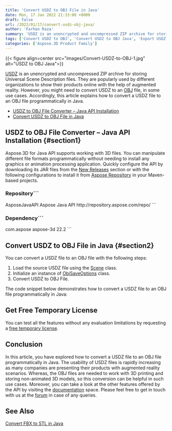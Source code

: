 ```yaml
---
title: 'Convert USDZ to OBJ File in Java'
date: Mon, 17 Jan 2022 21:33:00 +0000
draft: false
url: /2022/01/17/convert-usdz-obj-java/
author: 'Farhan Raza'
summary: 'USDZ is an unencrypted and uncompressed ZIP archive for storing Universal Scene Description files. They are popularly used by different organizations to show their products online with the help of augmented reality. However, you might need to convert USDZ to an OBJ file, in some use cases. Accordingly, this article explains how to **convert a USDZ file to an OBJ file programmatically in Java.**'
tags: ['Convert USDZ to OBJ', 'Convert USDZ to OBJ Java', 'Export USDZ to OBJ']
categories: ['Aspose.3D Product Family']
---
```




{{< figure align=center src="images/Convert-USDZ-to-OBJ-1.jpg" alt="USDZ to OBJ Java">}}


[USDZ][1] is an unencrypted and uncompressed ZIP archive for storing Universal Scene Description files. They are popularly used by different organizations to show their products online with the help of augmented reality. However, you might need to convert USDZ to an [OBJ][2] file, in some use cases. Accordingly, this article explains how to convert a USDZ file to an OBJ file programmatically in Java.

*   [USDZ to OBJ File Converter – Java API Installation][3]
*   [Convert USDZ to OBJ File in Java][4]

## USDZ to OBJ File Converter – Java API Installation {#section1}

Aspose.3D for Java API supports working with 3D files. You can manipulate different file formats programmatically without needing to install any graphics or animation processing application. Quickly configure the API by downloading its JAR files from the [New Releases][5] section or with the following configurations to install it from [Aspose Repository][6] in your Maven-based projects.

### Repository```
 <repositories>
    <repository>
        <id>AsposeJavaAPI</id>
        <name>Aspose Java API</name>
        <url>http://repository.aspose.com/repo/</url>
    </repository>
</repositories>
```

### Dependency```
 <dependencies>
    <dependency>
        <groupId>com.aspose</groupId>
        <artifactId>aspose-3d</artifactId>
        <version>22.2</version>
    </dependency>
</dependencies>
```

## Convert USDZ to OBJ File in Java {#section2}

You can convert a USDZ file to an OBJ file with the following steps:

1.  Load the source USDZ file using the [Scene][7] class.
2.  Initialize an instance of [ObjSaveOptions][8] class.
3.  Convert USDZ to OBJ File.

The code snippet below demonstrates how to convert a USDZ file to an OBJ file programmatically in Java:



## Get Free Temporary License

You can test all the features without any evaluation limitations by requesting a [free temporary license][9].

## Conclusion

In this article, you have explored how to convert a USDZ file to an OBJ file programmatically in Java. The usability of USDZ files is rapidly increasing as many companies are presenting their products with augmented reality scenarios. Whereas, the OBJ files are needed to work with 3D printing and storing non-animated 3D models, so this conversion can be helpful in such use cases. Moreover, you can take a look at the other features offered by the API by visiting the [documentation][10] space. Please feel free to get in touch with us at the [forum][11] in case of any queries.

## See Also

[Convert FBX to STL in Java][12]




[1]: https://docs.fileformat.com/3d/usdz/
[2]: https://docs.fileformat.com/3d/obj/
[3]: #section1
[4]: #section2
[5]: https://downloads.aspose.com/3d/java
[6]: https://repository.aspose.com/webapp/#/artifacts/browse/tree/General/repo/com/aspose/aspose-3d
[7]: https://apireference.aspose.com/3d/java/com.aspose.threed/scene
[8]: https://apireference.aspose.com/3d/java/com.aspose.threed/ObjSaveOptions
[9]: https://purchase.aspose.com/temporary-license
[10]: https://docs.aspose.com/3d/java/
[11]: https://forum.aspose.com/c/3d
[12]: https://blog.aspose.com/2022/01/11/convert-fbx-to-stl-java/




